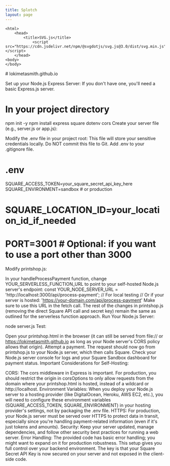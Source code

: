 ```yaml
---
title: Splotch
layout: page
---
```


<!DOCTYPE html>
	<html>
		<head>
			<title>SVG.js</title>
				<script src="https://cdn.jsdelivr.net/npm/@svgdotjs/svg.js@3.0/dist/svg.min.js"></script>
		</head>
	<body>
	</body>
</html>
# lokimetasmith.github.io

Set up your Node.js Express Server: If you don't have one, you'll need a basic Express.js server.

# In your project directory
npm init -y
npm install express square dotenv cors
Create your server file (e.g., server.js or app.js):

Modify the .env file in your project root: This file will store your sensitive credentials locally. Do NOT commit this file to Git. Add .env to your .gitignore file.

# .env
SQUARE_ACCESS_TOKEN=your_square_secret_api_key_here
SQUARE_ENVIRONMENT=sandbox # or production
# SQUARE_LOCATION_ID=your_location_id_if_needed
# PORT=3001 # Optional: if you want to use a port other than 3000
Modify printshop.js:

In your handleProcessPayment function, change YOUR_SERVERLESS_FUNCTION_URL to point to your self-hosted Node.js server's endpoint:
const YOUR_NODE_SERVER_URL = 'http://localhost:3000/api/process-payment'; // For local testing
// Or if your server is hosted: 'https://your-domain.com/api/process-payment'
Make sure to use this URL in the fetch call.
The rest of the changes in printshop.js (removing the direct Square API call and secret key) remain the same as outlined for the serverless function approach.
Run Your Node.js Server:

node server.js
Test:

Open your printshop.html in the browser (it can still be served from file:// or https://lokimetasmith.github.io as long as your Node server's CORS policy allows that origin).
Attempt a payment. The request should now go from printshop.js to your Node.js server, which then calls Square.
Check your Node.js server console for logs and your Square Sandbox dashboard for payment status.
Important Considerations for Self-Hosting:

CORS: The cors middleware in Express is important. For production, you should restrict the origin in corsOptions to only allow requests from the domain where your printshop.html is hosted, instead of a wildcard or http://localhost.
Environment Variables: When you deploy your Node.js server to a hosting provider (like DigitalOcean, Heroku, AWS EC2, etc.), you will need to configure these environment variables (SQUARE_ACCESS_TOKEN, SQUARE_ENVIRONMENT) in your hosting provider's settings, not by packaging the .env file.
HTTPS: For production, your Node.js server must be served over HTTPS to protect data in transit, especially since you're handling payment-related information (even if it's just tokens and amounts).
Security: Keep your server updated, manage dependencies, and follow other security best practices for running a web server.
Error Handling: The provided code has basic error handling; you might want to expand on it for production robustness.
This setup gives you full control over your backend environment. The key is that your Square Secret API Key is now secured on your server and not exposed in the client-side code.
